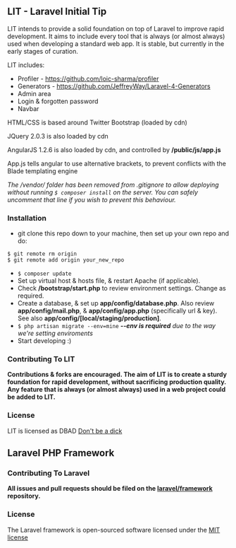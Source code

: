 ## LIT - Laravel Initial Tip

LIT intends to provide a solid foundation on top of Laravel to improve rapid development. It aims to include every tool that is always (or almost always) used when developing a standard web app. It is stable, but currently in the early stages of curation.

LIT includes:

* Profiler - https://github.com/loic-sharma/profiler
* Generators - https://github.com/JeffreyWay/Laravel-4-Generators
* Admin area
* Login & forgotten password
* Navbar

HTML/CSS is based around Twitter Bootstrap (loaded by cdn)

JQuery 2.0.3 is also loaded by cdn

AngularJS 1.2.6 is also loaded by cdn, and controlled by **/public/js/app.js**

App.js tells angular to use alternative brackets, to prevent conflicts with the Blade templating engine

_The */vendor/* folder has been removed from .gitignore to allow deploying without running `$ composer install` on the server. You can safely uncomment that line if you wish to prevent this behaviour._

### Installation ###
* git clone this repo down to your machine, then set up your own repo and do:

```
$ git remote rm origin
$ git remote add origin your_new_repo
```

* `$ composer update`
* Set up virtual host & hosts file, & restart Apache (if applicable).
* Check **/bootstrap/start.php** to review environment settings. Change as required.
* Create a database, & set up **app/config/database.php**. Also review **app/config/mail.php**, & **app/config/app.php** (specifically url & key). See also **app/config/[local/staging/production]**.
* `$ php artisan migrate --env=mine` _**--env is required** due to the way we're setting enviroments_
* Start developing :)

### Contributing To LIT
**Contributions & forks are encouraged. The aim of LIT is to create a sturdy foundation for rapid development, without sacrificing production quality. Any feature that is always (or almost always) used in a web project could be added to LIT.**

### License
LIT is licensed as DBAD [Don't be a dick](http://www.dbad-license.org/)

## Laravel PHP Framework

### Contributing To Laravel

**All issues and pull requests should be filed on the [laravel/framework](http://github.com/laravel/framework) repository.**

### License

The Laravel framework is open-sourced software licensed under the [MIT license](http://opensource.org/licenses/MIT)